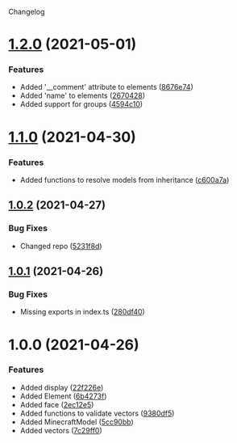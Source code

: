 Changelog

# [1.2.0](https://github.com/OrangeUtan/js-minecraft-model/compare/v1.1.0...v1.2.0) (2021-05-01)


### Features

* Added '__comment' attribute to elements ([8676e74](https://github.com/OrangeUtan/js-minecraft-model/commit/8676e744b5d43d2991e026c0370b6d0df4629dd3))
* Added 'name' to elements ([2670428](https://github.com/OrangeUtan/js-minecraft-model/commit/2670428aed013a64d262211a92b21d20a15a3c58))
* Added support for groups ([4594c10](https://github.com/OrangeUtan/js-minecraft-model/commit/4594c10dd1670a9ed981980f8904871bd3910d30))

# [1.1.0](https://github.com/OrangeUtan/js-minecraft-model/compare/v1.0.2...v1.1.0) (2021-04-30)


### Features

* Added functions to resolve models from inheritance ([c600a7a](https://github.com/OrangeUtan/js-minecraft-model/commit/c600a7aa37a884ef91c3f5d5f020279043f46ce1))

## [1.0.2](https://github.com/OrangeUtan/js-minecraft-model/compare/v1.0.1...v1.0.2) (2021-04-27)


### Bug Fixes

* Changed repo ([5231f8d](https://github.com/OrangeUtan/js-minecraft-model/commit/5231f8da05d680e3b1cc9766741525608f86f443))

## [1.0.1](https://github.com/OrangeUtan/node-minecraft-model/compare/v1.0.0...v1.0.1) (2021-04-26)


### Bug Fixes

* Missing exports in index.ts ([280df40](https://github.com/OrangeUtan/node-minecraft-model/commit/280df405835556c1cf3c71ff6fb7d91a7a7a2eda))

# 1.0.0 (2021-04-26)


### Features

* Added display ([22f226e](https://github.com/OrangeUtan/js-minecraft-model/commit/22f226e24a09e9a54822fcba5fa6f9a3e6315d99))
* Added Element ([6b4273f](https://github.com/OrangeUtan/js-minecraft-model/commit/6b4273ff1d888ccd9b3d3544ba8924f634123ab5))
* Added face ([2ec12e5](https://github.com/OrangeUtan/js-minecraft-model/commit/2ec12e5bae4f58042a29ed448e8008eddad24355))
* Added functions to validate vectors ([9380df5](https://github.com/OrangeUtan/js-minecraft-model/commit/9380df58999d8ff626c8bd7a338e867ce746cb5e))
* Added MinecraftModel ([5cc90bb](https://github.com/OrangeUtan/js-minecraft-model/commit/5cc90bbaf765e6b8f246a00f33cb8969a961cc21))
* Added vectors ([7c29ff0](https://github.com/OrangeUtan/js-minecraft-model/commit/7c29ff0e5548eb59596a35d98796f8cf455ed8d3))
